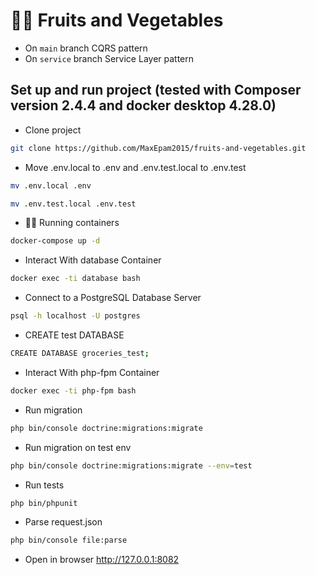 # 🍎🥕 Fruits and Vegetables

* On `main` branch CQRS pattern
* On `service` branch Service Layer pattern
## Set up and run project (tested with Composer version 2.4.4 and docker desktop 4.28.0)
* Clone project
```bash
git clone https://github.com/MaxEpam2015/fruits-and-vegetables.git
```
* Move .env.local to .env and .env.test.local to .env.test
```bash
mv .env.local .env
```
```bash
mv .env.test.local .env.test
```
* 🏃‍♂️ Running containers
```bash
docker-compose up -d
```
* Interact With database Container
```bash
docker exec -ti database bash
```
* Connect to a PostgreSQL Database Server
```bash
psql -h localhost -U postgres
```
* CREATE test DATABASE
```bash
CREATE DATABASE groceries_test;
```
* Interact With php-fpm Container
```bash
docker exec -ti php-fpm bash
```
* Run migration
```bash
php bin/console doctrine:migrations:migrate
```
* Run migration on test env
```bash
php bin/console doctrine:migrations:migrate --env=test
```
* Run tests
```bash
php bin/phpunit
```
* Parse request.json
```bash
php bin/console file:parse
```
* Open in browser
http://127.0.0.1:8082

